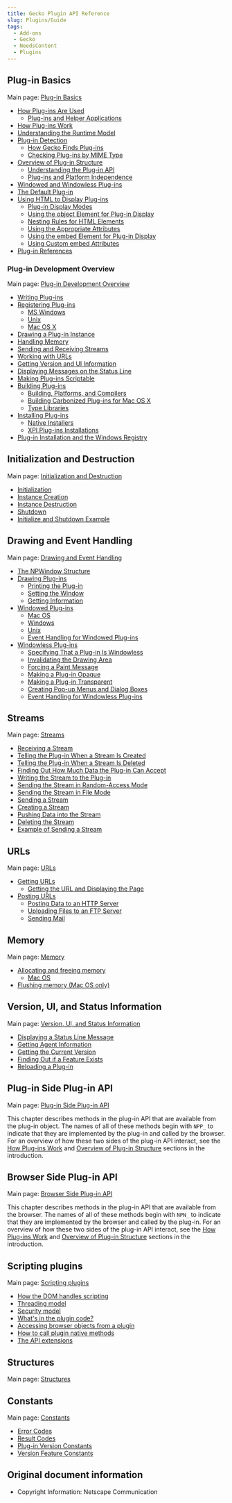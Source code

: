 ```yaml
---
title: Gecko Plugin API Reference
slug: Plugins/Guide
tags:
  - Add-ons
  - Gecko
  - NeedsContent
  - Plugins
---
```

<h2 id="Npapi-pagePlug-in_Basics">Plug-in Basics</h2>

<p>Main page: <a href="/en-US/docs/Plugins/Guide/Plug-in_Basics">Plug-in Basics</a></p>

<ul>
 <li><a href="/en-US/docs/Plugins/Guide/Plug-in_Basics#how_plug-ins_are_used">How Plug-ins Are Used</a>

  <ul>
   <li><a href="/en-US/docs/Plugins/Guide/Plug-in_Basics#plug-ins_and_helper_applications">Plug-ins and Helper Applications</a></li>
  </ul>
 </li>
 <li><a href="/en-US/docs/Plugins/Guide/Plug-in_Basics#how_plug-ins_work">How Plug-ins Work</a></li>
 <li><a href="/en-US/docs/Plugins/Guide/Plug-in_Basics#understanding_the_runtime_model">Understanding the Runtime Model</a></li>
 <li><a href="/en-US/docs/Plugins/Guide/Plug-in_Basics#plug-in_detection">Plug-in Detection</a>
  <ul>
   <li><a href="/en-US/docs/Plugins/Guide/Plug-in_Basics#how_gecko_finds_plug-ins">How Gecko Finds Plug-ins</a></li>
   <li><a href="/en-US/docs/Plugins/Guide/Plug-in_Basics#checking_plug-ins_by_mime_type">Checking Plug-ins by MIME Type</a></li>
  </ul>
 </li>
 <li><a href="/en-US/docs/Plugins/Guide/Plug-in_Basics#overview_of_plug-in_structure">Overview of Plug-in Structure</a>
  <ul>
   <li><a href="/en-US/docs/Plugins/Guide/Plug-in_Basics#understanding_the_plug-in_api">Understanding the Plug-in API</a></li>
   <li><a href="/en-US/docs/Plugins/Guide/Plug-in_Basics#plug-ins_and_platform_independence">Plug-ins and Platform Independence</a></li>
  </ul>
 </li>
 <li><a href="/en-US/docs/Plugins/Guide/Plug-in_Basics#windowed_and_windowless_plug-ins">Windowed and Windowless Plug-ins</a></li>
 <li><a href="/en-US/docs/Plugins/Guide/Plug-in_Basics#the_default_plug-in">The Default Plug-in</a></li>
 <li><a href="/en-US/docs/Plugins/Guide/Plug-in_Basics#using_html_to_display_plug-ins">Using HTML to Display Plug-ins</a>
  <ul>
   <li><a href="/en-US/docs/Plugins/Guide/Plug-in_Basics#plug-in_display_modes">Plug-in Display Modes</a></li>
   <li><a href="/en-US/docs/Plugins/Guide/Plug-in_Basics#using_the_object_element_for_plug-in_display">Using the object Element for Plug-in Display</a></li>
   <li><a href="/en-US/docs/Plugins/Guide/Plug-in_Basics#nesting_rules_for_html_elements">Nesting Rules for HTML Elements</a></li>
   <li><a href="/en-US/docs/Plugins/Guide/Plug-in_Basics#using_the_appropriate_attributes">Using the Appropriate Attributes</a></li>
   <li><a href="/en-US/docs/Plugins/Guide/Plug-in_Basics#using_the_embed_element_for_plug-in_display">Using the embed Element for Plug-in Display</a></li>
   <li><a href="/en-US/docs/Plugins/Guide/Plug-in_Basics#using_custom_embed_attributes">Using Custom embed Attributes</a></li>
  </ul>
 </li>
 <li><a href="/en-US/docs/Plugins/Guide/Plug-in_Basics#plug-in_references">Plug-in References</a></li>
</ul>

<h3 id="Npapi-pagePlug-in_Development_Overview">Plug-in Development Overview</h3>

<p>Main page: <a href="/en-US/docs/Plugins/Guide/Plug-in_Development_Overview">Plug-in Development Overview</a></p>

<ul>
 <li><a href="/en-US/docs/Plugins/Guide/Plug-in_Development_Overview#writing_plug-ins">Writing Plug-ins</a></li>
 <li><a href="/en-US/docs/Plugins/Guide/Plug-in_Development_Overview#registering_plug-ins">Registering Plug-ins</a>
  <ul>
   <li><a href="/en-US/docs/Plugins/Guide/Plug-in_Development_Overview#ms_windows">MS Windows</a></li>
   <li><a href="/en-US/docs/Plugins/Guide/Plug-in_Development_Overview#unix">Unix</a></li>
   <li><a href="/en-US/docs/Plugins/Guide/Plug-in_Development_Overview#mac_os_x">Mac OS X</a></li>
  </ul>
 </li>
 <li><a href="/en-US/docs/Plugins/Guide/Plug-in_Development_Overview#drawing_a_plug-in_instance">Drawing a Plug-in Instance</a></li>
 <li><a href="/en-US/docs/Plugins/Guide/Plug-in_Development_Overview#handling_memory">Handling Memory</a></li>
 <li><a href="/en-US/docs/Plugins/Guide/Plug-in_Development_Overview#sending_and_receiving_streams">Sending and Receiving Streams</a></li>
 <li><a href="/en-US/docs/Plugins/Guide/Plug-in_Development_Overview#working_with_urls">Working with URLs</a></li>
 <li><a href="/en-US/docs/Plugins/Guide/Plug-in_Development_Overview#getting_version_and_ui_information">Getting Version and UI Information</a></li>
 <li><a href="/en-US/docs/Plugins/Guide/Plug-in_Development_Overview#displaying_messages_on_the_status_line">Displaying Messages on the Status Line</a></li>
 <li><a href="/en-US/docs/Plugins/Guide/Plug-in_Development_Overview#making_plug-ins_scriptable">Making Plug-ins Scriptable</a></li>
 <li><a href="/en-US/docs/Plugins/Guide/Plug-in_Development_Overview#building_plug-ins">Building Plug-ins</a>
  <ul>
   <li><a href="/en-US/docs/Plugins/Guide/Plug-in_Development_Overview#building,_platforms,_and_compilers">Building, Platforms, and Compilers</a></li>
   <li><a href="/en-US/docs/Plugins/Guide/Plug-in_Development_Overview#building_carbonized_plug-ins_for_mac_os_x">Building Carbonized Plug-ins for Mac OS X</a></li>
   <li><a href="/en-US/docs/Plugins/Guide/Plug-in_Development_Overview#type_libraries">Type Libraries</a></li>
  </ul>
 </li>
 <li><a href="/en-US/docs/Plugins/Guide/Plug-in_Development_Overview#installing_plug-ins">Installing Plug-ins</a>
  <ul>
   <li><a href="/en-US/docs/Plugins/Guide/Plug-in_Development_Overview#native_installers">Native Installers</a></li>
   <li><a href="/en-US/docs/Plugins/Guide/Plug-in_Development_Overview#xpi_plug-ins_installations">XPI Plug-ins Installations</a></li>
  </ul>
 </li>
 <li><a href="/en-US/docs/Plugins/Guide/Plug-in_Development_Overview#plug-in_installation_and_the_windows_registry">Plug-in Installation and the Windows Registry</a></li>
</ul>

<h2 id="Npapi-pageInitialization_and_Destruction">Initialization and Destruction</h2>

<p>Main page: <a href="/en-US/docs/Plugins/Guide/Initialization_and_Destruction">Initialization and Destruction</a></p>

<ul>
 <li><a href="/en-US/docs/Plugins/Guide/Initialization_and_Destruction#initialization">Initialization</a></li>
 <li><a href="/en-US/docs/Plugins/Guide/Initialization_and_Destruction#instance_creation">Instance Creation</a></li>
 <li><a href="/en-US/docs/Plugins/Guide/Initialization_and_Destruction#instance_destruction">Instance Destruction</a></li>
 <li><a href="/en-US/docs/Plugins/Guide/Initialization_and_Destruction#shutdown">Shutdown</a></li>
 <li><a href="/en-US/docs/Plugins/Guide/Initialization_and_Destruction#initialize_and_shutdown_example">Initialize and Shutdown Example</a></li>
</ul>

<h2 id="Npapi-pageDrawing_and_Event_Handling">Drawing and Event Handling</h2>

<p>Main page: <a href="/en-US/docs/Plugins/Guide/Drawing_and_Event_Handling">Drawing and Event Handling</a></p>

<ul>
 <li><a href="/en-US/docs/Plugins/Guide/Drawing_and_Event_Handling#the_npwindow_structure">The NPWindow Structure</a></li>
 <li><a href="/en-US/docs/Plugins/Guide/Drawing_and_Event_Handling#drawing_plug-ins">Drawing Plug-ins</a>
  <ul>
   <li><a href="/en-US/docs/Plugins/Guide/Drawing_and_Event_Handling#printing_the_plug-in">Printing the Plug-in</a></li>
   <li><a href="/en-US/docs/Plugins/Guide/Drawing_and_Event_Handling#setting_the_window">Setting the Window</a></li>
   <li><a href="/en-US/docs/Plugins/Guide/Drawing_and_Event_Handling#getting_information">Getting Information</a></li>
  </ul>
 </li>
 <li><a href="/en-US/docs/Plugins/Guide/Drawing_and_Event_Handling#windowed_plug-ins">Windowed Plug-ins</a>
  <ul>
   <li><a href="/en-US/docs/Plugins/Guide/Drawing_and_Event_Handling#mac_os">Mac OS</a></li>
   <li><a href="/en-US/docs/Plugins/Guide/Drawing_and_Event_Handling#windows">Windows</a></li>
   <li><a href="/en-US/docs/Plugins/Guide/Drawing_and_Event_Handling#unix">Unix</a></li>
   <li><a href="/en-US/docs/Plugins/Guide/Drawing_and_Event_Handling#event_handling_for_windowed_plug-ins">Event Handling for Windowed Plug-ins</a></li>
  </ul>
 </li>
 <li><a href="/en-US/docs/Plugins/Guide/Drawing_and_Event_Handling#windowless_plug-ins">Windowless Plug-ins</a>
  <ul>
   <li><a href="/en-US/docs/Plugins/Guide/Drawing_and_Event_Handling#specifying_that_a_plug-in_is_windowless">Specifying That a Plug-in Is Windowless</a></li>
   <li><a href="/en-US/docs/Plugins/Guide/Drawing_and_Event_Handling#invalidating_the_drawing_area">Invalidating the Drawing Area</a></li>
   <li><a href="/en-US/docs/Plugins/Guide/Drawing_and_Event_Handling#forcing_a_paint_message">Forcing a Paint Message</a></li>
   <li><a href="/en-US/docs/Plugins/Guide/Drawing_and_Event_Handling#making_a_plug-in_opaque">Making a Plug-in Opaque</a></li>
   <li><a href="/en-US/docs/Plugins/Guide/Drawing_and_Event_Handling#making_a_plug-in_transparent">Making a Plug-in Transparent</a></li>
   <li><a href="/en-US/docs/Plugins/Guide/Drawing_and_Event_Handling#creating_pop-up_menus_and_dialog_boxes">Creating Pop-up Menus and Dialog Boxes</a></li>
   <li><a href="/en-US/docs/Plugins/Guide/Drawing_and_Event_Handling#event_handling_for_windowless_plug-ins">Event Handling for Windowless Plug-ins</a></li>
  </ul>
 </li>
</ul>

<h2 id="Npapi-pageStreams">Streams</h2>

<p>Main page: <a href="/en-US/docs/Plugins/Guide/Streams">Streams</a></p>

<ul>
 <li><a href="/en-US/docs/Plugins/Guide/Streams#receiving_a_stream">Receiving a Stream</a></li>
 <li><a href="/en-US/docs/Plugins/Guide/Streams#telling_the_plug-in_when_a_stream_is_created">Telling the Plug-in When a Stream Is Created</a></li>
 <li><a href="/en-US/docs/Plugins/Guide/Streams#telling_the_plug-in_when_a_stream_is_deleted">Telling the Plug-in When a Stream Is Deleted</a></li>
 <li><a href="/en-US/docs/Plugins/Guide/Streams#finding_out_how_much_data_the_plug-in_can_accept">Finding Out How Much Data the Plug-in Can Accept</a></li>
 <li><a href="/en-US/docs/Plugins/Guide/Streams#writing_the_stream_to_the_plug-in">Writing the Stream to the Plug-in</a></li>
 <li><a href="/en-US/docs/Plugins/Guide/Streams#sending_the_stream_in_random-access_mode">Sending the Stream in Random-Access Mode</a></li>
 <li><a href="/en-US/docs/Plugins/Guide/Streams#sending_the_stream_in_file_mode">Sending the Stream in File Mode</a></li>
 <li><a href="/en-US/docs/Plugins/Guide/Streams#sending_a_stream">Sending a Stream</a></li>
 <li><a href="/en-US/docs/Plugins/Guide/Streams#creating_a_stream">Creating a Stream</a></li>
 <li><a href="/en-US/docs/Plugins/Guide/Streams#pushing_data_into_the_stream">Pushing Data into the Stream</a></li>
 <li><a href="/en-US/docs/Plugins/Guide/Streams#deleting_the_stream">Deleting the Stream</a></li>
 <li><a href="/en-US/docs/Plugins/Guide/Streams#example_of_sending_a_stream">Example of Sending a Stream</a></li>
</ul>

<h2 id="Npapi-pageURLs">URLs</h2>

<p>Main page: <a href="/en-US/docs/Plugins/Guide/URLs">URLs</a></p>

<ul>
 <li><a href="/en-US/docs/Plugins/Guide/URLs#getting_urls">Getting URLs</a>

  <ul>
   <li><a href="/en-US/docs/Plugins/Guide/URLs#getting_the_url_and_displaying_the_page">Getting the URL and Displaying the Page</a></li>
  </ul>
 </li>
 <li><a href="/en-US/docs/Plugins/Guide/URLs#posting_urls">Posting URLs</a>
  <ul>
   <li><a href="/en-US/docs/Plugins/Guide/URLs#posting_data_to_an_http_server">Posting Data to an HTTP Server</a></li>
   <li><a href="/en-US/docs/Plugins/Guide/URLs#uploading_files_to_an_ftp_server">Uploading Files to an FTP Server</a></li>
   <li><a href="/en-US/docs/Plugins/Guide/URLs#sending_mail">Sending Mail</a></li>
  </ul>
 </li>
</ul>

<h2 id="Npapi-pageMemory">Memory</h2>

<p>Main page: <a href="/en-US/docs/Plugins/Guide/Memory">Memory</a></p>

<ul>
 <li><a href="/en-US/docs/Plugins/Guide/Memory#allocating_and_freeing_memory">Allocating and freeing memory</a>

  <ul>
   <li><a href="/en-US/docs/Plugins/Guide/Memory#mac_os">Mac OS</a></li>
  </ul>
 </li>
 <li><a href="/en-US/docs/Plugins/Guide/Memory#flushing_memory_(mac_os_only)">Flushing memory (Mac OS only)</a></li>
</ul>

<h2 id="Npapi-pageVersion.2C_UI.2C_and_Status_Information">Version, UI, and Status Information</h2>

<p>Main page: <a href="/en-US/docs/Plugins/Guide/Version_UI_and_Status_Information">Version, UI, and Status Information</a></p>

<ul>
 <li><a href="/en-US/docs/Plugins/Guide/Version_UI_and_Status_Information#displaying_a_status_line_message">Displaying a Status Line Message</a></li>
 <li><a href="/en-US/docs/Plugins/Guide/Version_UI_and_Status_Information#getting_agent_information">Getting Agent Information</a></li>
 <li><a href="/en-US/docs/Plugins/Guide/Version_UI_and_Status_Information#getting_the_current_version">Getting the Current Version</a></li>
 <li><a href="/en-US/docs/Plugins/Guide/Version_UI_and_Status_Information#finding_out_if_a_feature_exists">Finding Out if a Feature Exists</a></li>
 <li><a href="/en-US/docs/Plugins/Guide/Version_UI_and_Status_Information#reloading_a_plug-in">Reloading a Plug-in</a></li>
</ul>

<h2 id="Npapi-pagePlug-in_Side_Plug-in_API">Plug-in Side Plug-in API</h2>

<p>Main page: <a href="/en-US/docs/Plugins/Guide/Plug-in_Side_Plug-in_API">Plug-in Side Plug-in API</a></p>

<p>This chapter describes methods in the plug-in API that are available from the plug-in object. The names of all of these methods begin with <code>NPP_</code> to indicate that they are implemented by the plug-in and called by the browser. For an overview of how these two sides of the plug-in API interact, see the <a href="/en-US/docs/Plugins/Guide/Plug-in_Basics#how_plug-ins_work">How Plug-ins Work</a> and <a href="/en-US/docs/Plugins/Guide/Plug-in_Basics#overview_of_plug-in_structure">Overview of Plug-in Structure</a> sections in the introduction.</p>

<h2 id="Npapi-pageBrowser_Side_Plug-in_API">Browser Side Plug-in API</h2>

<p>Main page: <a href="/en-US/docs/Plugins/Guide/Browser_Side_Plug-in_API">Browser Side Plug-in API</a></p>

<p>This chapter describes methods in the plug-in API that are available from the browser. The names of all of these methods begin with <code>NPN_</code> to indicate that they are implemented by the browser and called by the plug-in. For an overview of how these two sides of the plug-in API interact, see the <a href="/en-US/docs/Plugins/Guide/Plug-in_Basics#how_plug-ins_work">How Plug-ins Work</a> and <a href="/en-US/docs/Plugins/Guide/Plug-in_Basics#overview_of_plug-in_structure">Overview of Plug-in Structure</a> sections in the introduction.</p>

<h2 id="Npapi-pageScripting_plugins">Scripting plugins</h2>

<p>Main page: <a href="/en-US/docs/Plugins/Guide/Scripting_plugins">Scripting plugins</a></p>

<ul>
 <li><a href="/en-US/docs/Plugins/Guide/Scripting_plugins#how_the_dom_handles_scripting">How the DOM handles scripting</a></li>
 <li><a href="/en-US/docs/Plugins/Guide/Scripting_plugins#threading_model">Threading model</a></li>
 <li><a href="/en-US/docs/Plugins/Guide/Scripting_plugins#security_model">Security model</a></li>
 <li><a href="/en-US/docs/Plugins/Guide/Scripting_plugins#what's_in_the_plugin_code?">What's in the plugin code?</a></li>
 <li><a href="/en-US/docs/Plugins/Guide/Scripting_plugins#accessing_browser_objects_from_a_plugin">Accessing browser objects from a plugin</a></li>
 <li><a href="/en-US/docs/Plugins/Guide/Scripting_plugins#how_to_call_plugin_native_methods">How to call plugin native methods</a></li>
 <li><a href="/en-US/docs/Plugins/Guide/Scripting_plugins#the_api_extensions">The API extensions</a></li>
</ul>

<h2 id="Npapi-pageStructures">Structures</h2>

<p>Main page: <a href="/en-US/docs/Plugins/Guide/Structures">Structures</a></p>

<h2 id="Npapi-pageConstants">Constants</h2>

<p>Main page: <a href="/en-US/docs/Plugins/Guide/Constants">Constants</a></p>

<ul>
 <li><a href="/en-US/docs/Plugins/Guide/Constants#error_codes">Error Codes</a></li>
 <li><a href="/en-US/docs/Plugins/Guide/Constants#result_codes">Result Codes</a></li>
 <li><a href="/en-US/docs/Plugins/Guide/Constants#plug-in_version_constants">Plug-in Version Constants</a></li>
 <li><a href="/en-US/docs/Plugins/Guide/Constants#version_feature_constants">Version Feature Constants</a></li>
</ul>

<h2 id="Original_document_information">Original document information</h2>

<ul>
 <li>Copyright Information: Netscape Communication</li>
</ul>
